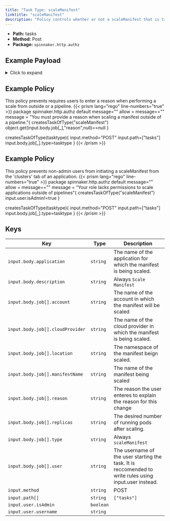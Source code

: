 ```yaml
---
title: "Task Type: scaleManifest"
linktitle: "scaleManifest"
description: "Policy controls whether or not a scaleManifest that is triggered from outside a spinnaker pipeline (e.g. from the ‘Clusters’ tab of an application’s ‘edit’ action) can run."
---
```


- **Path:** tasks
- **Method:** Post
- **Package:** `spinnaker.http.authz`

## Example Payload

<details><summary>Click to expand</summary>

```json
{
  "input": {
    "body": {
      "application": "hostname",
      "description": "Scale manifest",
      "job": [
        {
          "account": "spinnaker",
          "cloudProvider": "kubernetes",
          "location": "staging",
          "manifestName": "deployment hostname",
          "reason": null,
          "replicas": "5",
          "type": "scaleManifest",
          "user": "myUserName"
        }
      ]
    },
    "method": "POST",
    "path": [
      "tasks"
    ],
    "user": {
      "isAdmin": false,
      "roles": [],
      "username": "myUserName"
    }
  }
}
```
</details>

## Example Policy
This policy prevents requires users to enter a reason when performing a scale from outside or a pipeline.
{{< prism lang="rego" line-numbers="true" >}}
package spinnaker.http.authz
default message=""
allow = message==""
message = "You must provide a reason when scaling a manifest outside of a pipeline."{
      createsTaskOfType("scaleManifest")
      object.get(input.body.job[_],"reason",null)==null
}

createsTaskOfType(tasktype){
    input.method="POST"
    input.path=["tasks"]
    input.body.job[_].type=tasktype
}
{{< /prism >}}

## Example Policy
This policy prevents non-admin users from initiating a scaleManifest from the 'clusters' tab of an application.
{{< prism lang="rego" line-numbers="true" >}}
package spinnaker.http.authz
default message=""
allow = message==""
message = "Your role lacks permissions to scale applications outside of pipelines"{
      createsTaskOfType("scaleManifest")
      input.user.isAdmin!=true
}

createsTaskOfType(tasktype){
    input.method="POST"
    input.path=["tasks"]
    input.body.job[_].type=tasktype
}
{{< /prism >}}

## Keys

| Key                              | Type      | Description |
| -------------------------------- | --------- | ----------- |
| `input.body.application`         | `string`  | The name of the application for which the manifest is being scaled.            |
| `input.body.description`         | `string`  | Always `Scale Manifest`            |
| `input.body.job[].account`       | `string`  | The name of the account in which the manifest will be scaled            |
| `input.body.job[].cloudProvider` | `string`  | The name of the cloud provider in which the manifest is being scaled.           |
| `input.body.job[].location`      | `string`  | The namespace of the manifest beign scaled.            |
| `input.body.job[].manifestName`  | `string`  | The name of the manifest being scaled            |
| `input.body.job[].reason`        | `string`       | The reason the user enteres to explain the reason for this change            |
| `input.body.job[].replicas`      | `string`  | The desired number of running pods after scaling.            |
| `input.body.job[].type`          | `string`  | Always `scaleManifest`            |
| `input.body.job[].user`          | `string`  | The username of the user starting the task. It is reccomended to write rules using input.user instead.            |
| `input.method`                   | `string`  | POST            |
| `input.path[]`                   | `string`  | `["tasks"]`            |
| `input.user.isAdmin`             | `boolean` |             |
| `input.user.username`            | `string`  |             |

